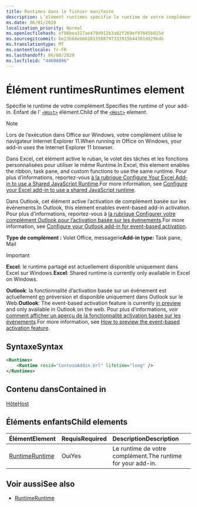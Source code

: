 ```yaml
---
title: Runtimes dans le fichier manifeste
description: L’élément runtimes spécifie le runtime de votre complément.
ms.date: 06/01/2020
localization_priority: Normal
ms.openlocfilehash: ef00bea317ae479d912b3a02f269ef97045b015d
ms.sourcegitcommit: be23b68eb661015508797333915b44381dd29bdb
ms.translationtype: MT
ms.contentlocale: fr-FR
ms.lasthandoff: 06/08/2020
ms.locfileid: "44608096"
---
```

# <a name="runtimes-element"></a><span data-ttu-id="e4efc-103">Élément runtimes</span><span class="sxs-lookup"><span data-stu-id="e4efc-103">Runtimes element</span></span>

<span data-ttu-id="e4efc-104">Spécifie le runtime de votre complément.</span><span class="sxs-lookup"><span data-stu-id="e4efc-104">Specifies the runtime of your add-in.</span></span> <span data-ttu-id="e4efc-105">Enfant de l' [`<Host>`](host.md) élément.</span><span class="sxs-lookup"><span data-stu-id="e4efc-105">Child of the [`<Host>`](host.md) element.</span></span>

> [!NOTE]
> <span data-ttu-id="e4efc-106">Lors de l’exécution dans Office sur Windows, votre complément utilise le navigateur Internet Explorer 11.</span><span class="sxs-lookup"><span data-stu-id="e4efc-106">When running in Office on Windows, your add-in uses the Internet Explorer 11 browser.</span></span>

<span data-ttu-id="e4efc-107">Dans Excel, cet élément active le ruban, le volet des tâches et les fonctions personnalisées pour utiliser le même Runtime.</span><span class="sxs-lookup"><span data-stu-id="e4efc-107">In Excel, this element enables the ribbon, task pane, and custom functions to use the same runtime.</span></span> <span data-ttu-id="e4efc-108">Pour plus d’informations, reportez-vous [à la rubrique Configure Your Excel Add-in to use a Shared JavaScript Runtime](../../excel/configure-your-add-in-to-use-a-shared-runtime.md).</span><span class="sxs-lookup"><span data-stu-id="e4efc-108">For more information, see [Configure your Excel add-in to use a shared JavaScript runtime](../../excel/configure-your-add-in-to-use-a-shared-runtime.md).</span></span>

<span data-ttu-id="e4efc-109">Dans Outlook, cet élément active l’activation de complément basée sur les événements.</span><span class="sxs-lookup"><span data-stu-id="e4efc-109">In Outlook, this element enables event-based add-in activation.</span></span> <span data-ttu-id="e4efc-110">Pour plus d’informations, reportez-vous à [la rubrique Configurer votre complément Outlook pour l’activation basée sur les événements](../../outlook/autolaunch.md).</span><span class="sxs-lookup"><span data-stu-id="e4efc-110">For more information, see [Configure your Outlook add-in for event-based activation](../../outlook/autolaunch.md).</span></span>

<span data-ttu-id="e4efc-111">**Type de complément :** Volet Office, messagerie</span><span class="sxs-lookup"><span data-stu-id="e4efc-111">**Add-in type:** Task pane, Mail</span></span>

> [!IMPORTANT]
> <span data-ttu-id="e4efc-112">**Excel**: le runtime partagé est actuellement disponible uniquement dans Excel sur Windows.</span><span class="sxs-lookup"><span data-stu-id="e4efc-112">**Excel**: Shared runtime is currently only available in Excel on Windows.</span></span>
>
> <span data-ttu-id="e4efc-113">**Outlook**: la fonctionnalité d’activation basée sur un événement est actuellement [en](../../reference/objectmodel/preview-requirement-set/outlook-requirement-set-preview.md) préversion et disponible uniquement dans Outlook sur le Web.</span><span class="sxs-lookup"><span data-stu-id="e4efc-113">**Outlook**: The event-based activation feature is currently [in preview](../../reference/objectmodel/preview-requirement-set/outlook-requirement-set-preview.md) and only available in Outlook on the web.</span></span> <span data-ttu-id="e4efc-114">Pour plus d’informations, voir [comment afficher un aperçu de la fonctionnalité activation basée sur les événements](../../outlook/autolaunch.md#how-to-preview-the-event-based-activation-feature).</span><span class="sxs-lookup"><span data-stu-id="e4efc-114">For more information, see [How to preview the event-based activation feature](../../outlook/autolaunch.md#how-to-preview-the-event-based-activation-feature).</span></span>

## <a name="syntax"></a><span data-ttu-id="e4efc-115">Syntaxe</span><span class="sxs-lookup"><span data-stu-id="e4efc-115">Syntax</span></span>

```XML
<Runtimes>
    <Runtime resid="ContosoAddin.Url" lifetime="long" />
</Runtimes>
```

## <a name="contained-in"></a><span data-ttu-id="e4efc-116">Contenu dans</span><span class="sxs-lookup"><span data-stu-id="e4efc-116">Contained in</span></span>

[<span data-ttu-id="e4efc-117">Hôte</span><span class="sxs-lookup"><span data-stu-id="e4efc-117">Host</span></span>](host.md)

## <a name="child-elements"></a><span data-ttu-id="e4efc-118">Éléments enfants</span><span class="sxs-lookup"><span data-stu-id="e4efc-118">Child elements</span></span>

|  <span data-ttu-id="e4efc-119">Élément</span><span class="sxs-lookup"><span data-stu-id="e4efc-119">Element</span></span> |  <span data-ttu-id="e4efc-120">Requis</span><span class="sxs-lookup"><span data-stu-id="e4efc-120">Required</span></span>  |  <span data-ttu-id="e4efc-121">Description</span><span class="sxs-lookup"><span data-stu-id="e4efc-121">Description</span></span>  |
|:-----|:-----|:-----|
| [<span data-ttu-id="e4efc-122">Runtime</span><span class="sxs-lookup"><span data-stu-id="e4efc-122">Runtime</span></span>](runtime.md) | <span data-ttu-id="e4efc-123">Oui</span><span class="sxs-lookup"><span data-stu-id="e4efc-123">Yes</span></span> |  <span data-ttu-id="e4efc-124">Le runtime de votre complément.</span><span class="sxs-lookup"><span data-stu-id="e4efc-124">The runtime for your add-in.</span></span> |

## <a name="see-also"></a><span data-ttu-id="e4efc-125">Voir aussi</span><span class="sxs-lookup"><span data-stu-id="e4efc-125">See also</span></span>

- [<span data-ttu-id="e4efc-126">Runtime</span><span class="sxs-lookup"><span data-stu-id="e4efc-126">Runtime</span></span>](runtime.md)
